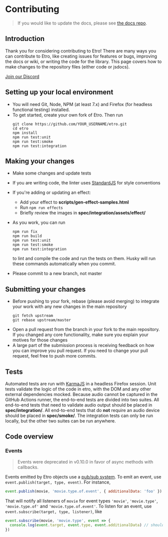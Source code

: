 # Contributing

> If you would like to update the docs, please see [the docs repo](https://github.com/etro-js/etro-js.github.io).

## Introduction

Thank you for considering contributing to Etro! There are many ways you can contribute to Etro, like creating issues for features or bugs, improving the docs or wiki, or writing the code for the library. This page covers how to make changes to the repository files (either code or jsdocs).

[Join our Discord](https://discord.gg/myrBsQ8Cht)

## Setting up your local environment

- You will need Git, Node, NPM (at least 7.x) and Firefox (for headless functional testing) installed.
- To get started, create your own fork of Etro. Then run
  ```
  git clone https://github.com/YOUR_USERNAME/etro.git
  cd etro
  npm install
  npm run test:unit
  npm run test:smoke
  npm run test:integration
  ```

## Making your changes

- Make some changes and update tests
- If you are writing code, the linter uses [StandardJS](https://standardjs.com/rules.html) for style conventions
- If you're adding or updating an effect:
  - Add your effect to **scripts/gen-effect-samples.html**
  - Run `npm run effects`
  - Briefly review the images in **spec/integration/assets/effect/**
- As you work, you can run
  ```
  npm run fix
  npm run build
  npm run test:unit
  npm run test:smoke
  npm run test:integration
  ```

  to lint and compile the code and run the tests on them. Husky will run these commands automatically when you commit.

- Please commit to a new branch, not master

## Submitting your changes

- Before pushing to your fork, rebase (please avoid merging) to integrate your work with any new changes in the main repository
  ```
  git fetch upstream
  git rebase upstream/master
  ```
- Open a pull request from the branch in your fork to the main repository. If you changed any core functionality, make sure you explain your motives for those changes
- A large part of the submission process is receiving feedback on how you can improve you pull request. If you need to change your pull request, feel free to push more commits.

## Tests

Automated tests are run with [KarmaJS](https://karma-runner.github.io/) in a headless Firefox session. Unit tests validate the logic of the code in etro, with the DOM and any other external dependencies mocked. Because audio cannot be captured in the GitHub Actions runner, the end-to-end tests are divided into two suites. All end-to-end tests that need to validate audio output should be placed in **spec/integration/**. All end-to-end tests that do **not** require an audio device should be placed in **spec/smoke/**. The integration tests can only be run locally, but the other two suites can be run anywhere.

## Code overview

### Events

> Events were deprecated in v0.10.0 in favor of async methods with callbacks.

Events emitted by Etro objects use a [pub/sub system](https://en.wikipedia.org/wiki/Publish%E2%80%93subscribe_pattern). To emit an event, use `event.publish(target, type, event)`. For instance,

```js
event.publish(movie, 'movie.type.of.event', { additionalData: 'foo' })
```

That will notify all listeners of `movie` for event types `'movie'`, `'movie.type'`, `'movie.type.of'` and `'movie.type.of.event'`. To listen for an event, use `event.subscribe(target, type, listener)`, like

```js
event.subscribe(movie, 'movie.type', event => {
  console.log(event.target, event.type, event.additionalData) // should print the movie, 'movie.type.of.event', 'foo'
})
```
